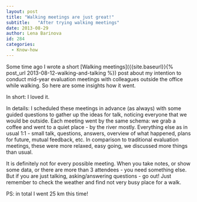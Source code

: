 ```yaml
---
layout: post
title: "Walking meetings are just great!"
subtitle:   "After trying walking meetings"
date: 2013-08-29
author: Lena Barinova
id: 284
categories:
  - Know-how
---
```


Some time ago I wrote a short [Walking meetings]({{site.baseurl}}{% post_url 2013-08-12-walking-and-talking %}) post about my intention to conduct mid-year evaluation meetings with colleagues outside the office while walking. So here are some insights how it went.

In short: I loved it.

In details: I scheduled these meetings in advance (as always) with some guided questions to gather up the ideas for talk, noticing everyone that we would be outside. Each meeting went by the same schema: we grab a coffee and went to a quiet place - by the river mostly. Everything else as in usual 1:1 - small talk, questions, answers, overview of what happened, plans for future, mutual feedback, etc. In comparison to traditional evaluation meetings, these were more relaxed, easy going, we discussed more things than usual.

It is definitely not for every possible meeting. When you take notes, or show some data, or there are more than 3 attendees - you need something else. But if you are just talking, asking/answering questions - go out! Just remember to check the weather and find not very busy place for a walk.

PS: in total I went 25 km this time!